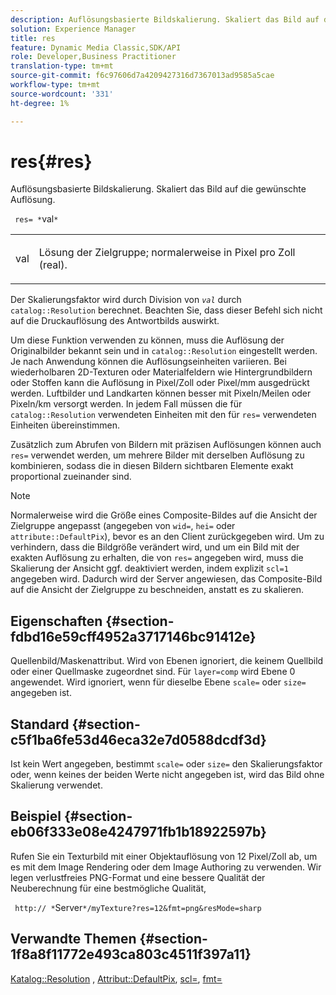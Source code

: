 ```yaml
---
description: Auflösungsbasierte Bildskalierung. Skaliert das Bild auf die gewünschte Auflösung.
solution: Experience Manager
title: res
feature: Dynamic Media Classic,SDK/API
role: Developer,Business Practitioner
translation-type: tm+mt
source-git-commit: f6c97606d7a4209427316d7367013ad9585a5cae
workflow-type: tm+mt
source-wordcount: '331'
ht-degree: 1%

---
```



# res{#res}

Auflösungsbasierte Bildskalierung. Skaliert das Bild auf die gewünschte Auflösung.

` res= *`val`*`

<table id="simpletable_E69F3709266749C4A165C90FF18FF5AA"> 
 <tr class="strow"> 
  <td class="stentry"> <p> <span class="varname"> val  </span> </p> </td> 
  <td class="stentry"> <p>Lösung der Zielgruppe; normalerweise in Pixel pro Zoll (real). </p> </td> 
 </tr> 
</table>

Der Skalierungsfaktor wird durch Division von *`val`* durch `catalog::Resolution` berechnet. Beachten Sie, dass dieser Befehl sich nicht auf die Druckauflösung des Antwortbilds auswirkt.

Um diese Funktion verwenden zu können, muss die Auflösung der Originalbilder bekannt sein und in `catalog::Resolution` eingestellt werden. Je nach Anwendung können die Auflösungseinheiten variieren. Bei wiederholbaren 2D-Texturen oder Materialfeldern wie Hintergrundbildern oder Stoffen kann die Auflösung in Pixel/Zoll oder Pixel/mm ausgedrückt werden. Luftbilder und Landkarten können besser mit Pixeln/Meilen oder Pixeln/km versorgt werden. In jedem Fall müssen die für `catalog::Resolution` verwendeten Einheiten mit den für `res=` verwendeten Einheiten übereinstimmen.

Zusätzlich zum Abrufen von Bildern mit präzisen Auflösungen können auch `res=` verwendet werden, um mehrere Bilder mit derselben Auflösung zu kombinieren, sodass die in diesen Bildern sichtbaren Elemente exakt proportional zueinander sind.

>[!NOTE]
>
>Normalerweise wird die Größe eines Composite-Bildes auf die Ansicht der Zielgruppe angepasst (angegeben von `wid=`, `hei=` oder `attribute::DefaultPix`), bevor es an den Client zurückgegeben wird. Um zu verhindern, dass die Bildgröße verändert wird, und um ein Bild mit der exakten Auflösung zu erhalten, die von `res=` angegeben wird, muss die Skalierung der Ansicht ggf. deaktiviert werden, indem explizit `scl=1` angegeben wird. Dadurch wird der Server angewiesen, das Composite-Bild auf die Ansicht der Zielgruppe zu beschneiden, anstatt es zu skalieren.

## Eigenschaften {#section-fdbd16e59cff4952a3717146bc91412e}

Quellenbild/Maskenattribut. Wird von Ebenen ignoriert, die keinem Quellbild oder einer Quellmaske zugeordnet sind. Für `layer=comp` wird Ebene 0 angewendet. Wird ignoriert, wenn für dieselbe Ebene `scale=` oder `size=` angegeben ist.

## Standard {#section-c5f1ba6fe53d46eca32e7d0588dcdf3d}

Ist kein Wert angegeben, bestimmt `scale=` oder `size=` den Skalierungsfaktor oder, wenn keines der beiden Werte nicht angegeben ist, wird das Bild ohne Skalierung verwendet.

## Beispiel {#section-eb06f333e08e4247971fb1b18922597b}

Rufen Sie ein Texturbild mit einer Objektauflösung von 12 Pixel/Zoll ab, um es mit dem Image Rendering oder dem Image Authoring zu verwenden. Wir legen verlustfreies PNG-Format und eine bessere Qualität der Neuberechnung für eine bestmögliche Qualität,

` http:// *`Server`*/myTexture?res=12&fmt=png&resMode=sharp`

## Verwandte Themen {#section-1f8a8f11772e493ca803c4511f397a11}

[Katalog::Resolution](../../../../../is-api/image-catalog/image-serving-api-ref/c-image-catalog-reference/c-image-svg-data-reference/c-image-data-reference/r-resolution-cat.md#reference-de489f5f36b64bd0831749546f8728e1) ,  [Attribut::DefaultPix](../../../../../is-api/image-catalog/image-serving-api-ref/c-image-catalog-reference/c-attributes-reference/r-defaultpix.md#reference-996b2c22b30f4fd9b970c84063306df1),  [scl=](../../../../../is-api/http-ref/image-serving-api-ref/c-http-protocol-reference/c-command-reference/r-scl.md#reference-b2a74e493d0d407e98fe350551ba3fcc),  [fmt=](../../../../../is-api/http-ref/image-serving-api-ref/c-http-protocol-reference/c-command-reference/r-is-http-fmt.md#reference-cdf10043423b45ba9fe15157fb3ae37a)
